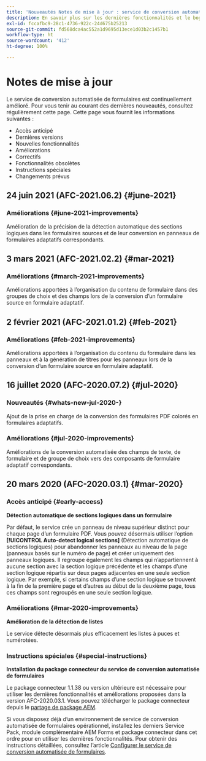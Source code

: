 ```yaml
---
title: 'Nouveautés Notes de mise à jour : service de conversion automatisée de formulaires'
description: En savoir plus sur les dernières fonctionnalités et le bogue corrigé pour le service de conversion automatisée de formulaires
exl-id: fccafbc9-28c1-4736-922c-24d675b25213
source-git-commit: fd568dca4ac552a1d9695d13ece1d03b2c1457b1
workflow-type: ht
source-wordcount: '412'
ht-degree: 100%

---
```


# Notes de mise à jour

Le service de conversion automatisée de formulaires est continuellement amélioré. Pour vous tenir au courant des dernières nouveautés, consultez régulièrement cette page. Cette page vous fournit les informations suivantes :

* Accès anticipé
* Dernières versions
* Nouvelles fonctionnalités
* Améliorations
* Correctifs
* Fonctionnalités obsolètes
* Instructions spéciales
* Changements prévus

## 24 juin 2021 (AFC-2021.06.2) {#june-2021}

### Améliorations {#june-2021-improvements}

Amélioration de la précision de la détection automatique des sections logiques dans les formulaires sources et de leur conversion en panneaux de formulaires adaptatifs correspondants.

## 3 mars 2021 (AFC-2021.02.2) {#mar-2021}

### Améliorations {#march-2021-improvements}

Améliorations apportées à l’organisation du contenu de formulaire dans des groupes de choix et des champs lors de la conversion d’un formulaire source en formulaire adaptatif.

## 2 février 2021 (AFC-2021.01.2) {#feb-2021}

### Améliorations {#feb-2021-improvements}

Améliorations apportées à l’organisation du contenu du formulaire dans les panneaux et à la génération de titres pour les panneaux lors de la conversion d’un formulaire source en formulaire adaptatif.

## 16 juillet 2020 (AFC-2020.07.2) {#jul-2020}

### Nouveautés {#whats-new-jul-2020-}

Ajout de la prise en charge de la conversion des formulaires PDF colorés en formulaires adaptatifs.

### Améliorations {#jul-2020-improvements}

Améliorations de la conversion automatisée des champs de texte, de formulaire et de groupe de choix vers des composants de formulaire adaptatif correspondants.


## 20 mars 2020 (AFC-2020.03.1) {#mar-2020}

### Accès anticipé {#early-access}

**Détection automatique de sections logiques dans un formulaire**

Par défaut, le service crée un panneau de niveau supérieur distinct pour chaque page d’un formulaire PDF. Vous pouvez désormais utiliser l’option **[!UICONTROL Auto-detect logical sections]** (Détection automatique de sections logiques) pour abandonner les panneaux au niveau de la page (panneaux basés sur le numéro de page) et créer uniquement des panneaux logiques. Il regroupe également les champs qui n’appartiennent à aucune section avec la section logique précédente et les champs d’une section logique répartis sur deux pages adjacentes en une seule section logique. Par exemple, si certains champs d’une section logique se trouvent à la fin de la première page et d’autres au début de la deuxième page, tous ces champs sont regroupés en une seule section logique.

### Améliorations {#mar-2020-improvements}

**Amélioration de la détection de listes**

Le service détecte désormais plus efficacement les listes à puces et numérotées.

### Instructions spéciales {#special-instructions}

**Installation du package connecteur du service de conversion automatisée de formulaires**

Le package connecteur 1.1.38 ou version ultérieure est nécessaire pour utiliser les dernières fonctionnalités et améliorations proposées dans la version AFC-2020.03.1. Vous pouvez télécharger le package connecteur depuis le [partage de package AEM](https://www.adobeaemcloud.com/content/marketplace/marketplaceProxy.html?packagePath=/content/companies/public/adobe/packages/cq650/featurepack/AFCS-Connector-2020.03.1).

Si vous disposez déjà d’un environnement de service de conversion automatisée de formulaires opérationnel, installez les derniers Service Pack, module complémentaire AEM Forms et package connecteur dans cet ordre pour en utiliser les dernières fonctionnalités. Pour obtenir des instructions détaillées, consultez l’article [Configurer le service de conversion automatisée de formulaires](configure-service.md).
